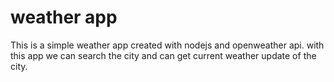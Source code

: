 # weather app
This is a simple weather app created with nodejs and openweather api. with this app we can search
the city and can get current weather update of the city.
